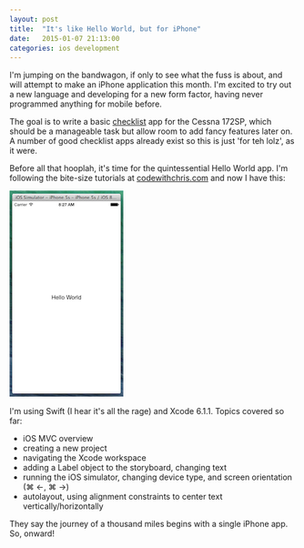```yaml
---
layout: post
title:  "It's like Hello World, but for iPhone"
date:   2015-01-07 21:13:00
categories: ios development
---
```


I'm jumping on the bandwagon, if only to see what the fuss is about, and will
attempt to make an iPhone application this month. I'm excited to try out a new
language and developing for a new form factor, having never programmed anything
for mobile before.

The goal is to write a basic [checklist][wikicheck] app for the Cessna 172SP,
which should be a manageable task but allow room to add fancy features later
on. A number of good checklist apps already exist so this is just 'for teh lolz',
as it were.

Before all that hooplah, it's time for the quintessential Hello World app. I'm
following the bite-size tutorials at [codewithchris.com][cwc] and now I have this:

   ![Hello World](/assets/images/2015-01-07/hello-world.png)

I'm using Swift (I hear it's all the rage) and Xcode 6.1.1. Topics covered so far:

 - iOS MVC overview
 - creating a new project
 - navigating the Xcode workspace
 - adding a Label object to the storyboard, changing text
 - running the iOS simulator, changing device type, and screen orientation (⌘ ←, ⌘ →)
 - autolayout, using alignment constraints to center text vertically/horizontally

They say the journey of a thousand miles begins with a single iPhone app. So, onward! 

[wikicheck]: http://en.wikipedia.org/wiki/Checklist
[cwc]: http://codewithchris.com/1-introduction-to-the-tools-and-materials/
